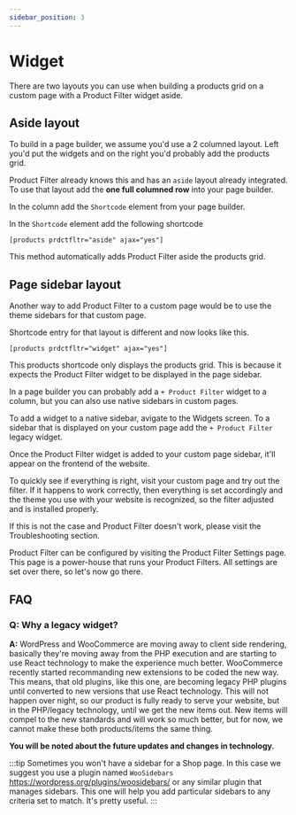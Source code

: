 ```yaml
---
sidebar_position: 3
---
```


# Widget

There are two layouts you can use when building a products grid on a custom page with a Product Filter widget aside.

## Aside layout

To build in a page builder, we assume you'd use a 2 columned layout. Left you'd put the widgets and on the right you'd probably add the products grid.

Product Filter already knows this and has an `aside` layout already integrated. To use that layout add the **one full columned row** into your page builder.

In the column add the `Shortcode` element from your page builder.

In the `Shortcode` element add the following shortcode

```
[products prdctfltr="aside" ajax="yes"]
```

This method automatically adds Product Filter aside the products grid.

## Page sidebar layout

Another way to add Product Filter to a custom page would be to use the theme sidebars for that custom page.

Shortcode entry for that layout is different and now looks like this.

```
[products prdctfltr="widget" ajax="yes"]
```

This products shortcode only displays the products grid. This is because it expects the Product Filter widget to be displayed in the page sidebar.

In a page builder you can probably add a `+ Product Filter` widget to a column, but you can also use native sidebars in custom pages.

To add a widget to a native sidebar, avigate to the Widgets screen. To a sidebar that is displayed on your custom page add the `+ Product Filter` legacy widget.

Once the Product Filter widget is added to your custom page sidebar, it'll appear on the frontend of the website.

To quickly see if everything is right, visit your custom page and try out the filter. If it happens to work correctly, then everything is set accordingly and the theme you use with your website is recognized, so the filter adjusted and is installed properly.

If this is not the case and Product Filter doesn't work, please visit the Troubleshooting section.

Product Filter can be configured by visiting the Product Filter Settings page. This page is a power-house that runs your Product Filters. All settings are set over there, so let's now go there.

## FAQ

### Q: Why a legacy widget?

**A:** WordPress and WooCommerce are moving away to client side rendering, basically they're moving away from the PHP execution and are starting to use React technology to make the experience much better. WooCommerce recently started recommanding new extensions to be coded the new way. This means, that old plugins, like this one, are becoming legacy PHP plugins until converted to new versions that use React technology. This will not happen over night, so our product is fully ready to serve your website, but in the PHP/legacy technology, until we get the new items out. New items will compel to the new standards and will work so much better, but for now, we cannot make these both products/items the same thing.

**You will be noted about the future updates and changes in technology.**

:::tip
Sometimes you won't have a sidebar for a Shop page. In this case we suggest you use a plugin named `WooSidebars` https://wordpress.org/plugins/woosidebars/ or any similar plugin that manages sidebars. This one will help you add particular sidebars to any criteria set to match. It's pretty useful.
:::


